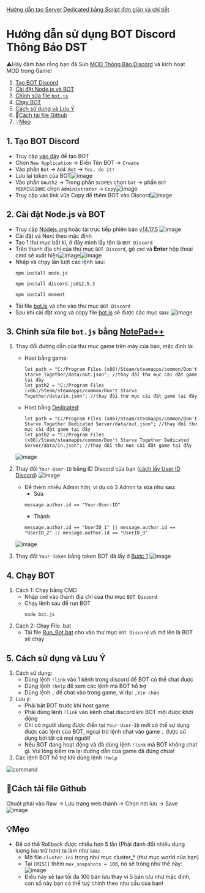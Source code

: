 [Hướng dẫn tạo Server Dedicated bằng Script đơn giản và chi tiết](https://discord.gg/m5f6v2NB8W)

# Hướng dẫn sử dụng BOT Discord Thông Báo DST
⚠Hãy đảm bảo rằng bạn đã Sub [MOD Thông Báo Discord](https://steamcommunity.com/sharedfiles/filedetails/?id=2537774396) và kích hoạt MOD trong Game!

1. [Tạo BOT Discord](#1-tạo-bot-discord)
2. [Cài đặt Node.js và BOT](#2-cài-đặt-nodejs-và-bot)
3. [Chỉnh sửa file `bot.js`](#3-chỉnh-sửa-file-botjs-bằng-notepad)
4. [Chạy BOT](#4-chạy-bot)
5. [Cách sử dụng và Lưu Ý](#5-cách-sử-dụng-và-lưu-ý)
6. 📂[Cách tải file Github](#cách-tải-file-github)
7. 💡[Mẹo](#mẹo)

## 1. Tạo BOT Discord
- Truy cập [vào đây](https://discord.com/developers/applications) để tạo BOT
- Chọn `New Application` -> Điền Tên BOT -> `Create`
- Vào phần `Bot` -> `Add Bot` -> `Yes, do it!`
- Lưu lại token của BOT![image](https://user-images.githubusercontent.com/57210639/128592478-a39cce56-44d9-436a-8f44-5c8077a40c06.png)
- Vào phần `OAuth2` -> Trong phần `SCOPES` chọn `bot` -> phần `BOT PERMISSIONS` chọn `Administrator` -> `Copy`![image](https://user-images.githubusercontent.com/57210639/128592633-258fa11e-b105-438e-bec8-5faebae5583d.png)
- Truy cập vào link vừa Copy để thêm BOT vào Discord![image](https://user-images.githubusercontent.com/57210639/128592696-1b5e814e-b0f9-41d5-82d2-5d4624fc63ed.png)



## 2. Cài đặt Node.js và BOT
- Truy cập [Nodejs.org](https://nodejs.org/en/) hoặc tải trực tiếp phiên bản [v14.17.5](https://nodejs.org/dist/v14.17.5/node-v14.17.5-x64.msi)
  ![image](https://user-images.githubusercontent.com/57210639/129483862-ed6be962-367e-4c4d-a1c4-97bc8aaabfaa.png)
- Cài đặt và Next theo mặc định
- Tạo 1 thư mục bất kì, ở đây mình lấy tên là `BOT Discord`
- Trên thanh địa chỉ của thư mục `BOT Discord`, gõ `cmd` và **Enter** hộp thoại cmd sẽ xuất hiện![image](https://user-images.githubusercontent.com/57210639/128591687-66ba0f58-0ee5-4fdc-af0c-2e6d47035102.png)![image](https://user-images.githubusercontent.com/57210639/128591731-5629d2f2-8eaf-4a38-ac23-58349e934ce0.png)
- Nhập và chạy lần lượt các lệnh sau: 
  ```
  npm install node.js
  ```
  ```
  npm install discord.js@12.5.3
  ```
  ```
  npm install moment
  ```
- Tải file [bot.js](https://github.com/hominhtri135/DoNot-Starve-Together/releases/download/v1/bot.js) và cho vào thư mục `BOT Discord`
- Sau khi cài đặt xong và copy file [bot.js](https://github.com/hominhtri135/DoNot-Starve-Together/releases/download/v1/Run_Bot.bat) sẽ được các mục sau: ![image](https://user-images.githubusercontent.com/57210639/128592187-aa41c923-115c-41d9-81e2-5ad5a1ff3b91.png)
## 3. Chỉnh sửa file `bot.js` bằng [NotePad++](https://github.com/notepad-plus-plus/notepad-plus-plus/releases/download/v8.1.3/npp.8.1.3.Installer.exe)
1. Thay đổi đường dẫn của thư mục game trên máy của bạn, mặc định là:
   -  Host bằng game: 
      ```
      let path = "C:/Program Files (x86)/Steam/steamapps/common/Don't Starve Together/data/out.json"; //thay đổi thư mục cài đặt game tại đây
      let path2 = "C:/Program Files (x86)/Steam/steamapps/common/Don't Starve Together/data/in.json"; //thay đổi thư mục cài đặt game tại đây
      ```
   -  Host bằng [Dedicated](https://dont-starve-game.fandom.com/vi/wiki/Dedicated_server):
      ```
      let path = "C:/Program Files (x86)/Steam/steamapps/common/Don't Starve Together Dedicated Server/data/out.json"; //thay đổi thư mục cài đặt game tại đây
      let path2 = "C:/Program Files (x86)/Steam/steamapps/common/Don't Starve Together Dedicated Server/data/in.json"; //thay đổi thư mục cài đặt game tại đây
      ```
   ![image](https://user-images.githubusercontent.com/57210639/131250690-0492a7bd-029c-4de1-9a01-dc2b158ec7e6.png)
2. Thay đổi `Your-User-ID` bằng ID Discord của bạn ([cách lấy User ID Discord](https://techswift.org/2020/04/22/how-to-find-your-user-id-on-discord/)) ![image](https://user-images.githubusercontent.com/57210639/128592990-99f3f572-6068-43c2-9fea-556743656aff.png)
   - Để thêm nhiều Admin hơn, ví dụ có 3 Admin ta sửa như sau:
     - Sửa 
     ```
     message.author.id == "Your-User-ID"
     ```
     - Thành
     ```
     message.author.id == "UserID_1" || message.author.id == "UserID_2" || message.author.id == "UserID_3"
     ```
   ![image](https://user-images.githubusercontent.com/57210639/128594212-59c9d974-6188-48bc-bfe3-c7cb2f8261f5.png)

4. Thay đổi `Your-Token` bằng token BOT đã lấy ở [Bước 1](#1-tạo-bot-discord) ![image](https://user-images.githubusercontent.com/57210639/128593146-57536273-4056-421b-bf0b-be6031a96a1b.png)
## 4. Chạy BOT
1. Cách 1: Chạy bằng CMD
   - Nhập `cmd` vào thanh địa chỉ của thư mục `BOT Discord`
   - Chạy lệnh sau để run BOT
     ```
     node bot.js
     ```
2. Cách 2: Chạy File .bat
   - Tải file [Run_Bot.bat](Run_Bot.bat) cho vào thư mục `BOT Discord` và mở lên là BOT sẽ chạy
## 5. Cách sử dụng và Lưu Ý
1. Cách sử dụng:
   - Dùng lệnh `!link` vào 1 kênh trong discord để BOT có thể chat được
   - Dùng lệnh `!help` để xem các lệnh mà BOT hỗ trợ
   - Dùng lệnh `,` để chat vào trong game, ví dụ: `,Xin chào`
2. Lưu ý:
   - Phải bật BOT trước khi host game
   - Phải dùng lệnh `!link` vào kênh chat discord khi BOT mới được khởi động 
   - Chỉ có người dùng được điền tại `Your-User-ID` mới có thể sự dụng được các lệnh của BOT, ngoại trừ lệnh chat vào game `,` được sử dụng bởi tất cả mọi người!
   - Nếu BOT đang hoạt động và đã dùng lệnh `!link` mà BOT không chat gì. Vui lòng kiểm tra lại đường dẫn của game đã đúng chưa!
3. Các lệnh BOT hỗ trợ khi dùng lệnh `!help`

![command](https://user-images.githubusercontent.com/57210639/128593662-644b1680-b5e8-4020-9d51-ddc509a7bc62.png)

## 📂Cách tải file Github
   Chuột phải vào Raw -> Lưu trang web thành -> Chọn nơi lưu -> Save 
   ![image](https://user-images.githubusercontent.com/57210639/129554651-c22eb8d1-eee6-4746-9977-8c8b86f19077.png)


## 💡Mẹo 
- Để có thể Rollback được nhiều hơn 5 lần (Phải đánh đổi nhiều dung lượng lưu trữ hơn) ta làm như sau:
  - Mở file `cluster.ini` trong như mục cluster_* (thư mục world của bạn)
  - Tại `[MISC]` thêm `max_snapshots = 100`, nó sẽ trông như thế này: 
  ![image](https://user-images.githubusercontent.com/57210639/128594633-bdc131a5-c1ef-4c0f-86c1-07bc379860a3.png)
  - Điều này sẽ tạo tối đa 100 bản lưu thay vì 5 bản lưu như mặc định, con số này bạn có thể tuỳ chỉnh theo nhu cầu của bạn!
